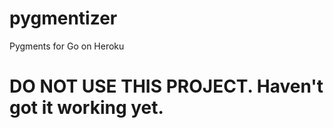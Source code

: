 pygmentizer
===========

Pygments for Go on Heroku

# DO NOT USE THIS PROJECT. Haven't got it working yet.
